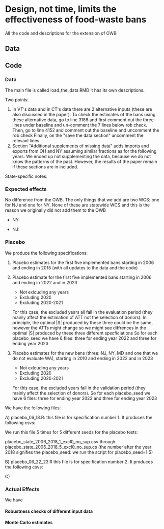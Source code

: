 # Design, not time, limits the effectiveness of food‑waste bans
All the code and descriptions for the extension of OWB

## Data 

## Code

### Data

The main file is called load_the_data.RMD it has its own descriptions. 

Two points: 

1) In VT's data and in CT's data there are 2 alternative inputs (these are also discussed in the paper).
   To check the estimates of the bans using these alternative data, go to  line 3188 and first comment out the three lines under baseline and un-comment the 7 lines below rob check.
   Then, go to line 4152 and comment out the baseline and uncomment the rob check 
   Finally, on the "save the data section" uncomment the relevant lines 
2) Section "Additional supplements of missing data" adds imports and exports from OH and NY assuming similar fractions as for the following years. We ended up not supplementing the data, because we do not know the patterns of the past.
   However, the results of the paper remain if these sections are in included. 

State-specific notes: 


### Expected effects 
No difference from the OWB. The only things that we add are two WCS: one for NJ and one for NY. 
None of these are statewide WCS and this is the reason we originally did not add them to the OWB 

- NY:

- NJ: 

### Placebo 

We produce the following specifications: 

1) Placebo estimates for the first five implemented bans starting in 2006 and ending in 2018 (with all updates to the data and the code)

3) Placebo estimate for the first five implemented bans starting in 2006 and ending in 2022 and in 2023
   - Not exlcuding any years
   - Excluding 2020
   - Excluding 2020-2021
     
   For this case, the excluded years all fall in the evaluation period (they mainly affect the estimation of ATT not the selection of donors). In principle, the optimal |S| produced by these three could be the same, however the ATTs might change so we might see diffrences in the optimal |S| produced by these three different specficiations
So for each placebo_seed we have 6 files: three for ending year 2022 and three for ending year 2023

4) Placebo estimates for the new bans (three: NJ, NY, MD and one that we do not evaluate WA), starting in 2010 and ending in 2022 and in 2023
   - Not exlcuding any years
   - Excluding 2020
   - Excluding 2020-2021
   
   For this case, the excluded years fall in the validation period (they mainly affect the selection of donors).
So for each placebo_seed we have 6 files: three for ending year 2022 and three for ending year 2023


We have the following files: 

A) placebo_06_18.R: this file is for specification number 1. It produces the following csvs: 

   We run this file 5 times for 5 different seeds for the placebo tests: 

   placebo_state_2006_2018_1_excl0_no_sup.csv through placebo_state_2006_2018_5_excl0_no_sup.cs (the number after the year 2018 signifies the placebo_seed: we run the script for placebo_seed=1:5)
   
B) placebo_06_22_23.R this file is for specification number 2. It produces the following csvs: 

C) 


### Actual Effects 

We have

#### Robustness checks of different input data 

#### Monte Carlo estimates
